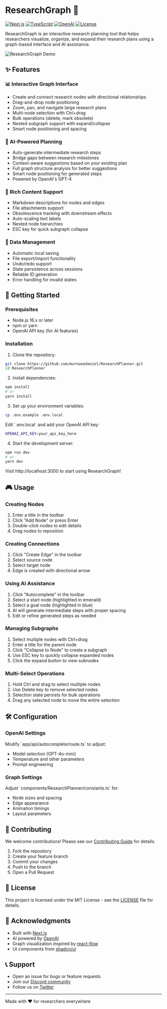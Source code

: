 # ResearchGraph 🔬

[![Next.js](https://img.shields.io/badge/Next.js-13.0-black)](https://nextjs.org/)
[![TypeScript](https://img.shields.io/badge/TypeScript-5.0-blue)](https://www.typescriptlang.org/)
[![OpenAI](https://img.shields.io/badge/OpenAI-GPT--4-green)](https://openai.com/)
[![License](https://img.shields.io/badge/license-MIT-blue.svg)](LICENSE)

ResearchGraph is an interactive research planning tool that helps researchers visualize, organize, and expand their research plans using a graph-based interface and AI assistance.

![ResearchGraph Demo](demo.gif)

## ✨ Features

### 📊 Interactive Graph Interface
- Create and connect research nodes with directional relationships
- Drag-and-drop node positioning
- Zoom, pan, and navigate large research plans
- Multi-node selection with Ctrl+drag
- Bulk operations (delete, mark obsolete)
- Nested subgraph support with expand/collapse
- Smart node positioning and spacing

### 🤖 AI-Powered Planning
- Auto-generate intermediate research steps
- Bridge gaps between research milestones
- Context-aware suggestions based on your existing plan
- Full graph structure analysis for better suggestions
- Smart node positioning for generated steps
- Powered by OpenAI's GPT-4

### 📝 Rich Content Support
- Markdown descriptions for nodes and edges
- File attachments support
- Obsolescence tracking with downstream effects
- Auto-scaling text labels
- Nested node hierarchies
- ESC key for quick subgraph collapse

### 💾 Data Management
- Automatic local saving
- File export/import functionality
- Undo/redo support
- State persistence across sessions
- Reliable ID generation
- Error handling for invalid states

## 🚀 Getting Started

### Prerequisites
- Node.js 16.x or later
- npm or yarn
- OpenAI API key (for AI features)

### Installation

1. Clone the repository:
```bash
git clone https://github.com/murnanedaniel/ResearchPlanner.git
cd ResearchPlanner
```

2. Install dependencies:
```bash
npm install
# or
yarn install
```

3. Set up your environment variables:
```bash
cp .env.example .env.local
```
Edit \`.env.local\` and add your OpenAI API key:
```bash
OPENAI_API_KEY=your_api_key_here
```

4. Start the development server:
```bash
npm run dev
# or
yarn dev
```

Visit http://localhost:3000 to start using ResearchGraph!

## 🎮 Usage

### Creating Nodes
1. Enter a title in the toolbar
2. Click "Add Node" or press Enter
3. Double-click nodes to edit details
4. Drag nodes to reposition

### Creating Connections
1. Click "Create Edge" in the toolbar
2. Select source node
3. Select target node
4. Edge is created with directional arrow

### Using AI Assistance
1. Click "Autocomplete" in the toolbar
2. Select a start node (highlighted in emerald)
3. Select a goal node (highlighted in blue)
4. AI will generate intermediate steps with proper spacing
5. Edit or refine generated steps as needed

### Managing Subgraphs
1. Select multiple nodes with Ctrl+drag
2. Enter a title for the parent node
3. Click "Collapse to Node" to create a subgraph
4. Use ESC key to quickly collapse expanded nodes
5. Click the expand button to view subnodes

### Multi-Select Operations
1. Hold Ctrl and drag to select multiple nodes
2. Use Delete key to remove selected nodes
3. Selection state persists for bulk operations
4. Drag any selected node to move the entire selection

## 🛠 Configuration

### OpenAI Settings
Modify \`app/api/autocomplete/route.ts\` to adjust:
- Model selection (GPT-4o-mini)
- Temperature and other parameters
- Prompt engineering

### Graph Settings
Adjust \`components/ResearchPlanner/constants.ts\` for:
- Node sizes and spacing
- Edge appearance
- Animation timings
- Layout parameters

## 🤝 Contributing

We welcome contributions! Please see our [Contributing Guide](CONTRIBUTING.md) for details.

1. Fork the repository
2. Create your feature branch
3. Commit your changes
4. Push to the branch
5. Open a Pull Request

## 📄 License

This project is licensed under the MIT License - see the [LICENSE](LICENSE) file for details.

## 🙏 Acknowledgments

- Built with [Next.js](https://nextjs.org/)
- AI powered by [OpenAI](https://openai.com/)
- Graph visualization inspired by [react-flow](https://reactflow.dev/)
- UI components from [shadcn/ui](https://ui.shadcn.com/)

## 📞 Support

- Open an issue for bugs or feature requests
- Join our [Discord community](https://discord.gg/researchgraph)
- Follow us on [Twitter](https://twitter.com/researchgraph)

---

Made with ❤️ for researchers everywhere
